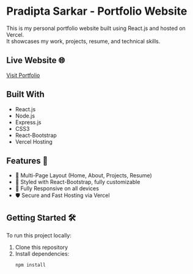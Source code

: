 # Pradipta Sarkar - Portfolio Website

This is my personal portfolio website built using React.js and hosted on Vercel.  
It showcases my work, projects, resume, and technical skills.

## Live Website 🌐

[Visit Portfolio](https://your-vercel-live-link.com)

## Built With

- React.js
- Node.js
- Express.js
- CSS3
- React-Bootstrap
- Vercel Hosting

## Features 🚀

- 📖 Multi-Page Layout (Home, About, Projects, Resume)
- 🎨 Styled with React-Bootstrap, fully customizable
- 📱 Fully Responsive on all devices
- 🛡️ Secure and Fast Hosting via Vercel

## Getting Started 🛠️

To run this project locally:
1. Clone this repository
2. Install dependencies:
   ```bash
   npm install
